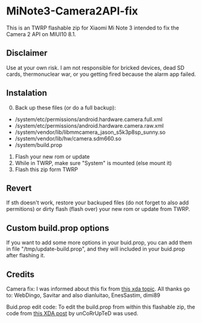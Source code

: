 # MiNote3-Camera2API-fix
This is an TWRP flashable zip for Xiaomi Mi Note 3 intended to fix the Camera 2 API on MIUI10 8.1.

## Disclaimer
Use at your own risk. I am not responsible for bricked devices, dead SD cards, thermonuclear war, or you getting fired because the alarm app failed.

## Instalation
0. Back up these files (or do a full backup):
- /system/etc/permissions/android.hardware.camera.full.xml
- /system/etc/permissions/android.hardware.camera.raw.xml
- /system/vendor/lib/libmmcamera_jason_s5k3p8sp_sunny.so
- /system/vendor/lib/hw/camera.sdm660.so
- /system/build.prop
1. Flash your new rom or update
2. While in TWRP, make sure "System" is mounted (else mount it)
3. Flash this zip form TWRP

## Revert
If sth doesn't work, restore your backuped files (do not forget to also add permitions) or dirty flash (flash over) your new rom or update from TWRP.

## Custom build.prop options
If you want to add some more options in your buid.prop, you can add them in file "/tmp/update-build.prop", and they will included in your buid.prop after flashing it.

## Credits
Camera fix: I was informed about this fix from [this xda topic](https://forum.xda-developers.com/mi-note-3/how-to/google-camera-how-to-mi-note-3-t3757049). All thanks go to: WebDingo, Savitar and also dianluitao, EnesSastim, dimi89

Buid.prop edit code: To edit the build.prop from within this flashable zip, the code from [this XDA post](https://forum.xda-developers.com/showpost.php?p=19093919&postcount=20) by unCoRrUpTeD was used.

